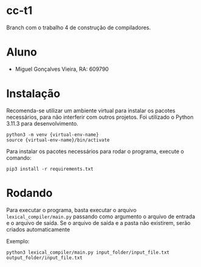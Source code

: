 # cc-t1

Branch com o trabalho 4 de construção de compiladores.

# Aluno

- Miguel Gonçalves Vieira, RA: 609790

# Instalação

Recomenda-se utilizar um ambiente virtual para instalar os pacotes necessários, para não interferir com outros projetos. Foi utilizado o Python 3.11.3 para desenvolvimento.

```
python3 -m venv {virtual-env-name}
source {virtual-env-name}/bin/activate
```

Para instalar os pacotes necessários para rodar o programa, execute o comando:

```
pip3 install -r requirements.txt
````

# Rodando

Para executar o programa, basta executar o arquivo `lexical_compiler/main.py`
passando como argumento o arquivo de entrada e o arquivo de saída. Se o arquivo de saída e a pasta não existirem, serão criados automaticamente

Exemplo:
```
python3 lexical_compiler/main.py input_folder/input_file.txt output_folder/input_file.txt
```
